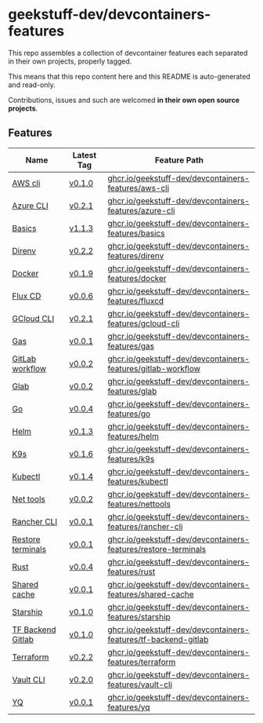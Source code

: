 # geekstuff-dev/devcontainers-features

This repo assembles a collection of devcontainer features each separated in their
own projects, properly tagged.

This means that this repo content here and this README is auto-generated and read-only.

Contributions, issues and such are welcomed **in their own open source projects**.

## Features

| Name | Latest Tag | Feature Path |
| --- | --- | --- |
| [AWS cli](./src/aws-cli/README.md) | [v0.1.0](https://gitlab.com/geekstuff.dev/devcontainers/features/aws-cli/-/tree/v0.1.0) | [ghcr.io/geekstuff-dev/devcontainers-features/aws-cli](https://github.com/users/geekstuff-dev/packages/container/package/devcontainers-features%2Faws-cli) |
| [Azure CLI](./src/azure-cli/README.md) | [v0.2.1](https://gitlab.com/geekstuff.dev/devcontainers/features/azure-cli/-/tree/v0.2.1) | [ghcr.io/geekstuff-dev/devcontainers-features/azure-cli](https://github.com/users/geekstuff-dev/packages/container/package/devcontainers-features%2Fazure-cli) |
| [Basics](./src/basics/README.md) | [v1.1.3](https://gitlab.com/geekstuff.dev/devcontainers/features/basics/-/tree/v1.1.3) | [ghcr.io/geekstuff-dev/devcontainers-features/basics](https://github.com/users/geekstuff-dev/packages/container/package/devcontainers-features%2Fbasics) |
| [Direnv](./src/direnv/README.md) | [v0.2.2](https://gitlab.com/geekstuff.dev/devcontainers/features/direnv/-/tree/v0.2.2) | [ghcr.io/geekstuff-dev/devcontainers-features/direnv](https://github.com/users/geekstuff-dev/packages/container/package/devcontainers-features%2Fdirenv) |
| [Docker](./src/docker/README.md) | [v0.1.9](https://gitlab.com/geekstuff.dev/devcontainers/features/docker/-/tree/v0.1.9) | [ghcr.io/geekstuff-dev/devcontainers-features/docker](https://github.com/users/geekstuff-dev/packages/container/package/devcontainers-features%2Fdocker) |
| [Flux CD](./src/fluxcd/README.md) | [v0.0.6](https://gitlab.com/geekstuff.dev/devcontainers/features/fluxcd/-/tree/v0.0.6) | [ghcr.io/geekstuff-dev/devcontainers-features/fluxcd](https://github.com/users/geekstuff-dev/packages/container/package/devcontainers-features%2Ffluxcd) |
| [GCloud CLI](./src/gcloud-cli/README.md) | [v0.2.1](https://gitlab.com/geekstuff.dev/devcontainers/features/gcloud-cli/-/tree/v0.2.1) | [ghcr.io/geekstuff-dev/devcontainers-features/gcloud-cli](https://github.com/users/geekstuff-dev/packages/container/package/devcontainers-features%2Fgcloud-cli) |
| [Gas](./src/gas/README.md) | [v0.0.1](https://gitlab.com/geekstuff.dev/devcontainers/features/gas/-/tree/v0.0.1) | [ghcr.io/geekstuff-dev/devcontainers-features/gas](https://github.com/users/geekstuff-dev/packages/container/package/devcontainers-features%2Fgas) |
| [GitLab workflow](./src/gitlab-workflow/README.md) | [v0.0.2](https://gitlab.com/geekstuff.dev/devcontainers/features/gitlab-workflow/-/tree/v0.0.2) | [ghcr.io/geekstuff-dev/devcontainers-features/gitlab-workflow](https://github.com/users/geekstuff-dev/packages/container/package/devcontainers-features%2Fgitlab-workflow) |
| [Glab](./src/glab/README.md) | [v0.0.2](https://gitlab.com/geekstuff.dev/devcontainers/features/glab/-/tree/v0.0.2) | [ghcr.io/geekstuff-dev/devcontainers-features/glab](https://github.com/users/geekstuff-dev/packages/container/package/devcontainers-features%2Fglab) |
| [Go](./src/go/README.md) | [v0.0.4](https://gitlab.com/geekstuff.dev/devcontainers/features/go/-/tree/v0.0.4) | [ghcr.io/geekstuff-dev/devcontainers-features/go](https://github.com/users/geekstuff-dev/packages/container/package/devcontainers-features%2Fgo) |
| [Helm](./src/helm/README.md) | [v0.1.3](https://gitlab.com/geekstuff.dev/devcontainers/features/helm/-/tree/v0.1.3) | [ghcr.io/geekstuff-dev/devcontainers-features/helm](https://github.com/users/geekstuff-dev/packages/container/package/devcontainers-features%2Fhelm) |
| [K9s](./src/k9s/README.md) | [v0.1.6](https://gitlab.com/geekstuff.dev/devcontainers/features/k9s/-/tree/v0.1.6) | [ghcr.io/geekstuff-dev/devcontainers-features/k9s](https://github.com/users/geekstuff-dev/packages/container/package/devcontainers-features%2Fk9s) |
| [Kubectl](./src/kubectl/README.md) | [v0.1.4](https://gitlab.com/geekstuff.dev/devcontainers/features/kubectl/-/tree/v0.1.4) | [ghcr.io/geekstuff-dev/devcontainers-features/kubectl](https://github.com/users/geekstuff-dev/packages/container/package/devcontainers-features%2Fkubectl) |
| [Net tools](./src/nettools/README.md) | [v0.0.2](https://gitlab.com/geekstuff.dev/devcontainers/features/nettools/-/tree/v0.0.2) | [ghcr.io/geekstuff-dev/devcontainers-features/nettools](https://github.com/users/geekstuff-dev/packages/container/package/devcontainers-features%2Fnettools) |
| [Rancher CLI](./src/rancher-cli/README.md) | [v0.0.1](https://gitlab.com/geekstuff.dev/devcontainers/features/rancher-cli/-/tree/v0.0.1) | [ghcr.io/geekstuff-dev/devcontainers-features/rancher-cli](https://github.com/users/geekstuff-dev/packages/container/package/devcontainers-features%2Francher-cli) |
| [Restore terminals](./src/restore-terminals/README.md) | [v0.0.1](https://gitlab.com/geekstuff.dev/devcontainers/features/restore-terminals/-/tree/v0.0.1) | [ghcr.io/geekstuff-dev/devcontainers-features/restore-terminals](https://github.com/users/geekstuff-dev/packages/container/package/devcontainers-features%2Frestore-terminals) |
| [Rust](./src/rust/README.md) | [v0.0.4](https://gitlab.com/geekstuff.dev/devcontainers/features/rust/-/tree/v0.0.4) | [ghcr.io/geekstuff-dev/devcontainers-features/rust](https://github.com/users/geekstuff-dev/packages/container/package/devcontainers-features%2Frust) |
| [Shared cache](./src/shared-cache/README.md) | [v0.0.1](https://gitlab.com/geekstuff.dev/devcontainers/features/shared-cache/-/tree/v0.0.1) | [ghcr.io/geekstuff-dev/devcontainers-features/shared-cache](https://github.com/users/geekstuff-dev/packages/container/package/devcontainers-features%2Fshared-cache) |
| [Starship](./src/starship/README.md) | [v0.1.0](https://gitlab.com/geekstuff.dev/devcontainers/features/starship/-/tree/v0.1.0) | [ghcr.io/geekstuff-dev/devcontainers-features/starship](https://github.com/users/geekstuff-dev/packages/container/package/devcontainers-features%2Fstarship) |
| [TF Backend Gitlab](./src/tf-backend-gitlab/README.md) | [v0.1.0](https://gitlab.com/geekstuff.dev/devcontainers/features/tf-backend-gitlab/-/tree/v0.1.0) | [ghcr.io/geekstuff-dev/devcontainers-features/tf-backend-gitlab](https://github.com/users/geekstuff-dev/packages/container/package/devcontainers-features%2Ftf-backend-gitlab) |
| [Terraform](./src/terraform/README.md) | [v0.2.2](https://gitlab.com/geekstuff.dev/devcontainers/features/terraform/-/tree/v0.2.2) | [ghcr.io/geekstuff-dev/devcontainers-features/terraform](https://github.com/users/geekstuff-dev/packages/container/package/devcontainers-features%2Fterraform) |
| [Vault CLI](./src/vault-cli/README.md) | [v0.2.0](https://gitlab.com/geekstuff.dev/devcontainers/features/vault-cli/-/tree/v0.2.0) | [ghcr.io/geekstuff-dev/devcontainers-features/vault-cli](https://github.com/users/geekstuff-dev/packages/container/package/devcontainers-features%2Fvault-cli) |
| [YQ](./src/yq/README.md) | [v0.0.1](https://gitlab.com/geekstuff.dev/devcontainers/features/yq/-/tree/v0.0.1) | [ghcr.io/geekstuff-dev/devcontainers-features/yq](https://github.com/users/geekstuff-dev/packages/container/package/devcontainers-features%2Fyq) |